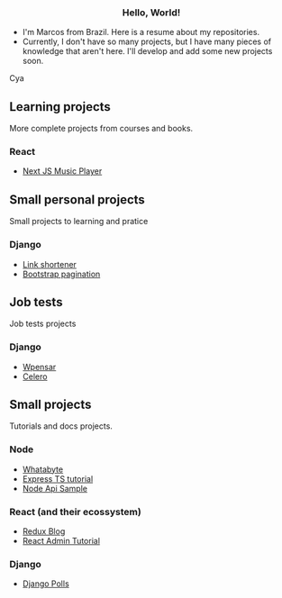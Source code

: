 <h3 align="center">Hello, World!</h3>

- I'm Marcos from Brazil. Here is a resume about my repositories.
- Currently, I don't have so many projects, but I have many pieces of knowledge that aren't here. I'll develop and add some new projects soon.

Cya


## Learning projects

More complete projects from courses and books. 

### React
- [Next JS Music Player](https://github.com/flakesrc/nextjs-music-player)


## Small personal projects

Small projects to learning and pratice

### Django
- [Link shortener](https://github.com/flakesrc/django-shortener)
- [Bootstrap pagination](https://github.com/flakesrc/pagination-django-bootstrap)


## Job tests

Job tests projects

### Django
- [Wpensar](https://gitlab.com/flakesrc/test_wpensar)
- [Celero](https://gitlab.com/flakesrc/test_celero)
  
## Small projects 

Tutorials and docs projects.

### Node 
- [Whatabyte](https://gitlab.com/flakesrc/whatabyte)
- [Express TS tutorial](https://gitlab.com/flakesrc/express-ts-tutorial)
- [Node Api Sample](https://gitlab.com/flakesrc/node-api-sample)

### React (and their ecossystem)
- [Redux Blog](https://gitlab.com/flakesrc/redux-blog)
- [React Admin Tutorial](https://gitlab.com/flakesrc/react-admin-tutorial)

### Django
- [Django Polls](https://gitlab.com/flakesrc/django-polls)

